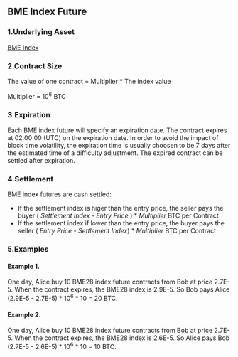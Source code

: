 ## BME Index Future

### 1.Underlying Asset

[BME Index](bme-index-en.md)


### 2.Contract Size

The value of one contract = Multiplier * The index value

Multiplier = 10<sup>6</sup> BTC

### 3.Expiration

Each BME index future will specify an expiration date. The contract expires at 02:00:00 (UTC) on the expiration date. In order to avoid the impact of block time volatility, the expiration time is usually choosen to be 7 days after the estimated time of a difficulty adjustment. The expired contract can be settled after expiration.

### 4.Settlement

BME index futures are cash settled:
  - If the settlement index is higer than the entry price, the seller pays the buyer ( _Settlement Index_ - _Entry Price_ ) * _Multiplier_ BTC per Contract
  - If the settlement index if lower than the entry price, the buyer pays the seller ( _Entry Price_ - _Settlement Index_) * _Multiplier_ BTC per Contract

### 5.Examples

#### Example 1.
One day, Alice buy 10 BME28 index future contracts from Bob at price 2.7E-5. When the contract expires, the BME28 index is 2.9E-5. So Bob pays Alice (2.9E-5 - 2.7E-5) * 10<sup>6</sup> * 10 = 20 BTC.

#### Example 2.
One day, Alice buy 10 BME28 index future contracts from Bob at price 2.7E-5. When the contract expires, the BME28 index is 2.6E-5. So Alice pays Bob (2.7E-5 - 2.6E-5) * 10<sup>6</sup> * 10 = 10 BTC.
